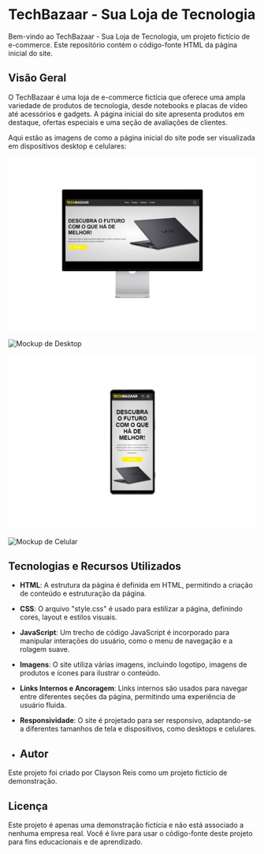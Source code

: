# TechBazaar - Sua Loja de Tecnologia

Bem-vindo ao TechBazaar - Sua Loja de Tecnologia, um projeto fictício de e-commerce. Este repositório contém o código-fonte HTML da página inicial do site.

## Visão Geral

O TechBazaar é uma loja de e-commerce fictícia que oferece uma ampla variedade de produtos de tecnologia, desde notebooks e placas de vídeo até acessórios e gadgets. A página inicial do site apresenta produtos em destaque, ofertas especiais e uma seção de avaliações de clientes.

Aqui estão as imagens de como a página inicial do site pode ser visualizada em dispositivos desktop e celulares:

![Mockup de Desktop](https://github.com/ClaysonReis28/E-commerce/raw/main/assets/tela-inicial-desktop.png)

![Mockup de Desktop](https://github.com/ClaysonReis28/E-commerce/blob/main/assets/apresenta%C3%A7%C3%A3o-site1.gif?raw=true)

![Mockup de Celular](https://github.com/ClaysonReis28/E-commerce/raw/main/assets/tela-inicial-cel.png)

![Mockup de Celular](https://github.com/ClaysonReis28/E-commerce/blob/main/assets/apresenta%C3%A7%C3%A3o-site-cel.gif?raw=true)

## Tecnologias e Recursos Utilizados

- **HTML**: A estrutura da página é definida em HTML, permitindo a criação de conteúdo e estruturação da página.

- **CSS**: O arquivo "style.css" é usado para estilizar a página, definindo cores, layout e estilos visuais.

- **JavaScript**: Um trecho de código JavaScript é incorporado para manipular interações do usuário, como o menu de navegação e a rolagem suave.

- **Imagens**: O site utiliza várias imagens, incluindo logotipo, imagens de produtos e ícones para ilustrar o conteúdo.

- **Links Internos e Ancoragem**: Links internos são usados para navegar entre diferentes seções da página, permitindo uma experiência de usuário fluida.

- **Responsividade**: O site é projetado para ser responsivo, adaptando-se a diferentes tamanhos de tela e dispositivos, como desktops e celulares.

- ## Autor

Este projeto foi criado por Clayson Reis como um projeto fictício de demonstração.

## Licença

Este projeto é apenas uma demonstração fictícia e não está associado a nenhuma empresa real. Você é livre para usar o código-fonte deste projeto para fins educacionais e de aprendizado.
